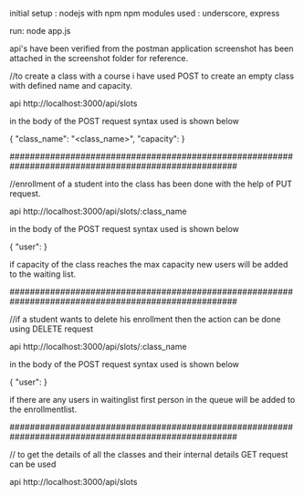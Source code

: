 initial setup : nodejs with npm
npm modules used : underscore, express


run: 
node app.js


api's have been verified from the postman application screenshot has been attached in the screenshot folder for reference.


//to create a class with a course i have used POST to create an empty class with defined name and capacity.

api http://localhost:3000/api/slots

in the body of the POST request syntax used is shown below

{
    "class_name": "<class_name>",
    "capacity": <capacity>
}

#####################################################################################################



//enrollment of a student into the class has been done with the help of PUT request.

api http://localhost:3000/api/slots/:class_name

in the body of the POST request syntax used is shown below

{
    "user":<user>
}

if capacity of the class reaches the max capacity new users will be added to the waiting list.

#####################################################################################################

//if a student wants to delete his enrollment then the action can be done using DELETE request

api http://localhost:3000/api/slots/:class_name

in the body of the POST request syntax used is shown below

{
    "user":<user>
}

if there are any users in waitinglist first person in the queue will be added to the enrollmentlist.

#####################################################################################################

// to get the details of all the classes and their internal details GET request can be used

api http://localhost:3000/api/slots
